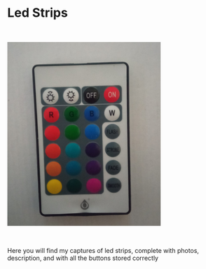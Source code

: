 <h1>Led Strips</h1>

</BR>

<p>
  <img src="https://github.com/JonnyBanana/Bananas_Flipper/blob/main/infrared/IMG/ledstrip1.jpg" width="350">
</p>

</BR>

Here you will find my captures of led strips, complete with photos, description, and with all the buttons stored correctly

</BR>


